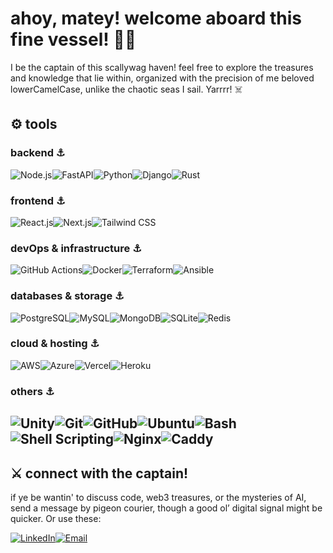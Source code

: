 # ahoy, matey! welcome aboard this fine vessel! 🏴‍☠️ 

I be the captain of this scallywag haven! feel free to explore the treasures and knowledge that lie within, organized with the precision of me beloved lowerCamelCase, unlike the chaotic seas I sail. Yarrrr! ☠️

## ⚙️ tools  

### **backend** ⚓  
![Node.js](https://img.shields.io/badge/Node.js-339933?style=for-the-badge&logo=nodedotjs&logoColor=white)![FastAPI](https://img.shields.io/badge/FastAPI-009688?style=for-the-badge&logo=fastapi&logoColor=white)![Python](https://img.shields.io/badge/Python-3776AB?style=for-the-badge&logo=python&logoColor=white)![Django](https://img.shields.io/badge/Django-092E20?style=for-the-badge&logo=django&logoColor=white)![Rust](https://img.shields.io/badge/Rust-000000?style=for-the-badge&logo=rust&logoColor=white)

### **frontend** ⚓  
![React.js](https://img.shields.io/badge/React.js-61DAFB?style=for-the-badge&logo=react&logoColor=white)![Next.js](https://img.shields.io/badge/Next.js-000000?style=for-the-badge&logo=nextdotjs&logoColor=white)![Tailwind CSS](https://img.shields.io/badge/Tailwind_CSS-38B2AC?style=for-the-badge&logo=tailwind-css&logoColor=white)  

### **devOps & infrastructure** ⚓  
![GitHub Actions](https://img.shields.io/badge/GitHub_Actions-2088FF?style=for-the-badge&logo=github-actions&logoColor=white)![Docker](https://img.shields.io/badge/Docker-2496ED?style=for-the-badge&logo=docker&logoColor=white)![Terraform](https://img.shields.io/badge/Terraform-623CE4?style=for-the-badge&logo=terraform&logoColor=white)![Ansible](https://img.shields.io/badge/Ansible-EE0000?style=for-the-badge&logo=ansible&logoColor=white)  

### **databases & storage** ⚓  
![PostgreSQL](https://img.shields.io/badge/PostgreSQL-336791?style=for-the-badge&logo=postgresql&logoColor=white)![MySQL](https://img.shields.io/badge/MySQL-4479A1?style=for-the-badge&logo=mysql&logoColor=white)![MongoDB](https://img.shields.io/badge/MongoDB-47A248?style=for-the-badge&logo=mongodb&logoColor=white)![SQLite](https://img.shields.io/badge/SQLite-003B57?style=for-the-badge&logo=sqlite&logoColor=white)![Redis](https://img.shields.io/badge/Redis-DC382D?style=for-the-badge&logo=redis&logoColor=white)  

### **cloud & hosting** ⚓  
![AWS](https://img.shields.io/badge/AWS-232F3E?style=for-the-badge&logo=amazon-aws&logoColor=white)![Azure](https://img.shields.io/badge/Azure-0078D4?style=for-the-badge&logo=microsoft-azure&logoColor=white)![Vercel](https://img.shields.io/badge/Vercel-000000?style=for-the-badge&logo=vercel&logoColor=white)![Heroku](https://img.shields.io/badge/Heroku-430098?style=for-the-badge&logo=heroku&logoColor=white)  

### **others** ⚓ 
![Unity](https://img.shields.io/badge/Unity-000000?style=for-the-badge&logo=unity&logoColor=white)![Git](https://img.shields.io/badge/Git-F05032?style=for-the-badge&logo=git&logoColor=white)![GitHub](https://img.shields.io/badge/GitHub-181717?style=for-the-badge&logo=github&logoColor=white)![Ubuntu](https://img.shields.io/badge/Ubuntu-E95420?style=for-the-badge&logo=ubuntu&logoColor=white)![Bash](https://img.shields.io/badge/Bash-4EAA25?style=for-the-badge&logo=gnu-bash&logoColor=white)![Shell Scripting](https://img.shields.io/badge/Shell-121011?style=for-the-badge&logo=windows-terminal&logoColor=white)![Nginx](https://img.shields.io/badge/Nginx-009639?style=for-the-badge&logo=nginx&logoColor=white)![Caddy](https://img.shields.io/badge/Caddy-22BB33?style=for-the-badge&logo=caddy&logoColor=white)  
---

## ⚔️ connect with the captain!
if ye be wantin' to discuss code, web3 treasures, or the mysteries of AI, send a message by pigeon courier, though a good ol’ digital signal might be quicker. Or use these:  

[![LinkedIn](https://img.shields.io/badge/LinkedIn-0077B5?style=for-the-badge&logo=linkedin&logoColor=white)](https://in.linkedin.com/in/leotonezi)[![Email](https://img.shields.io/badge/Gmail-D14836?style=for-the-badge&logo=gmail&logoColor=white)](mailto:leoademir0@gmail.com)  


